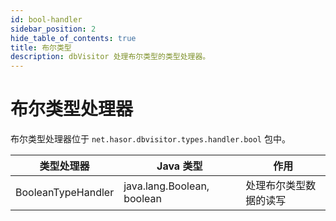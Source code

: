 ```yaml
---
id: bool-handler
sidebar_position: 2
hide_table_of_contents: true
title: 布尔类型
description: dbVisitor 处理布尔类型的类型处理器。
---
```


# 布尔类型处理器

布尔类型处理器位于 `net.hasor.dbvisitor.types.handler.bool` 包中。

| 类型处理器              | Java 类型                    | 作用          |
|--------------------|----------------------------|-------------|
| BooleanTypeHandler | java.lang.Boolean, boolean | 处理布尔类型数据的读写 |
